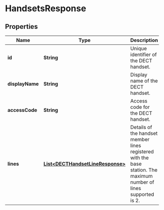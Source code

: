 

# HandsetsResponse


## Properties

| Name | Type | Description | Notes |
|------------ | ------------- | ------------- | -------------|
|**id** | **String** | Unique identifier of the DECT handset. |  |
|**displayName** | **String** | Display name of the DECT handset. |  |
|**accessCode** | **String** | Access code for the DECT handset. |  |
|**lines** | [**List&lt;DECTHandsetLineResponse&gt;**](DECTHandsetLineResponse.md) | Details of the handset member lines registered with the base station. The maximum number of lines supported is 2. |  |



